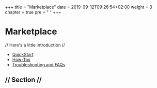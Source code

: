 +++
title = "Marketplace"
date = 2019-09-12T09:26:54+02:00
weight = 3
chapter = true
pre = "<i class='fas fa-store'></i>&nbsp;"
+++

# Marketplace

// Here's a little introduction //

- [QuickStart]()
- [How-Tos]()
- [Troubleshooting and FAQs]()

## // Section //
